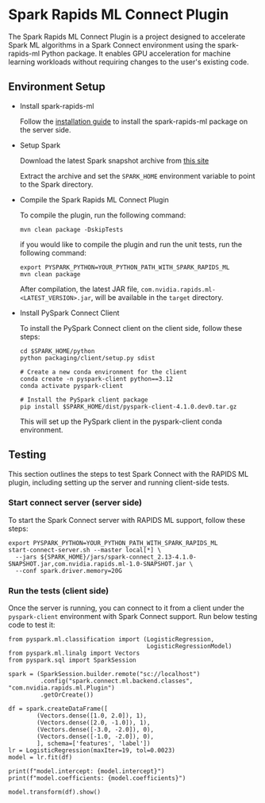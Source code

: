 # Spark Rapids ML Connect Plugin

The Spark Rapids ML Connect Plugin is a project designed to accelerate Spark ML algorithms
in a Spark Connect environment using the spark-rapids-ml Python package. It enables GPU
acceleration for machine learning workloads without requiring changes to the user's existing code.

## Environment Setup

- Install spark-rapids-ml

  Follow
  the [installation guide](https://github.com/NVIDIA/spark-rapids-ml/blob/branch-25.06/python/README.md#installation)
  to install the spark-rapids-ml package on the server side.

- Setup Spark

  Download the latest Spark snapshot archive
  from [this site](https://urm.nvidia.com/artifactory/sw-spark-maven-local/org/apache/spark/4.1.0-SNAPSHOT/)

  Extract the archive and set the `SPARK_HOME` environment variable to point to the Spark directory.

- Compile the Spark Rapids ML Connect Plugin

  To compile the plugin, run the following command:

    ``` shell
    mvn clean package -DskipTests
    ```

  if you would like to compile the plugin and run the unit tests, run the following command:

    ``` shell
    export PYSPARK_PYTHON=YOUR_PYTHON_PATH_WITH_SPARK_RAPIDS_ML
    mvn clean package
    ```

  After compilation, the latest JAR file, `com.nvidia.rapids.ml-<LATEST_VERSION>.jar`, will be
  available in the `target` directory.

- Install PySpark Connect Client

  To install the PySpark Connect client on the client side, follow these steps:

    ``` shell
    cd $SPARK_HOME/python
    python packaging/client/setup.py sdist

    # Create a new conda environment for the client
    conda create -n pyspark-client python==3.12
    conda activate pyspark-client

    # Install the PySpark client package
    pip install $SPARK_HOME/dist/pyspark-client-4.1.0.dev0.tar.gz
    ```

  This will set up the PySpark client in the pyspark-client conda environment.

## Testing

This section outlines the steps to test Spark Connect with the RAPIDS ML plugin,
including setting up the server and running client-side tests.

### Start connect server (server side)

To start the Spark Connect server with RAPIDS ML support, follow these steps:

``` shell
export PYSPARK_PYTHON=YOUR_PYTHON_PATH_WITH_SPARK_RAPIDS_ML
start-connect-server.sh --master local[*] \
  --jars ${SPARK_HOME}/jars/spark-connect_2.13-4.1.0-SNAPSHOT.jar,com.nvidia.rapids.ml-1.0-SNAPSHOT.jar \
  --conf spark.driver.memory=20G
```

### Run the tests (client side)

Once the server is running, you can connect to it from a client under the `pyspark-client` environment
with Spark Connect support. Run below testing code to test it:

```shell
from pyspark.ml.classification import (LogisticRegression,
                                       LogisticRegressionModel)
from pyspark.ml.linalg import Vectors
from pyspark.sql import SparkSession

spark = (SparkSession.builder.remote("sc://localhost")
         .config("spark.connect.ml.backend.classes", "com.nvidia.rapids.ml.Plugin")
         .getOrCreate())

df = spark.createDataFrame([
        (Vectors.dense([1.0, 2.0]), 1),
        (Vectors.dense([2.0, -1.0]), 1),
        (Vectors.dense([-3.0, -2.0]), 0),
        (Vectors.dense([-1.0, -2.0]), 0),
        ], schema=['features', 'label'])
lr = LogisticRegression(maxIter=19, tol=0.0023)
model = lr.fit(df)

print(f"model.intercept: {model.intercept}")
print(f"model.coefficients: {model.coefficients}")

model.transform(df).show()
```
